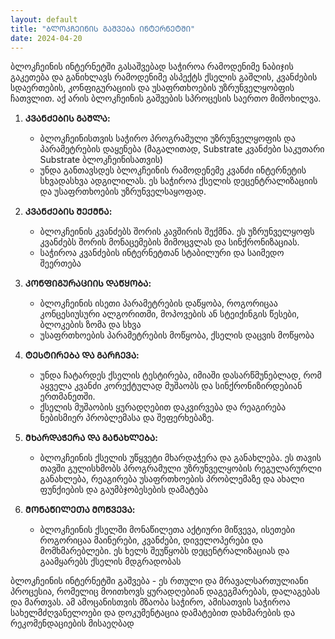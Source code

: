 ```yaml
---
layout: default
title: "ᲑᲚᲝᲙᲩᲔᲘᲜᲘᲡ ᲒᲐᲨᲕᲔᲑᲐ ᲘᲜᲢᲔᲠᲜᲔᲢᲨᲘ"
date: 2024-04-20
---
```


ბლოკჩეინის ინტერნეტში გასაშვებად საჭიროა რამოდენიმე ნაბიჯის გაკეთება და  განიხლავს რამოდენიმე ასპექტს ქსელის გაშლის, კვანძების სდაერთების, კონფიგურაციის და უსაფრთხოების უზრუნველყობფის ჩათვლით. აქ არის ბლოკჩეინის გაშვების სპროცესის საერთო მიმოხილვა.


1. **ᲙᲕᲐᲜᲫᲔᲑᲘᲡ ᲒᲐᲨᲚᲐ:**
   - ბლოკჩეინისთვის საჭირო პროგრამული უზრუნველყოფის და პარამეტრების დაყენება (მაგალითად, Substrate კვანძები საკუთარი Substrate ბლოკჩეინისათვის)
   - უნდა განთავსდეს ბლოკჩეინის რამოდენემე კვანძი ინტერნეტის სხვადასხვა ადგილილას. ეს საჭიროა ქსელის დეცენტრალიზაციის და უსაფრთხოების უზრუნველსაყოფად.

2. **ᲙᲕᲐᲜᲫᲔᲑᲘᲡ ᲨᲔᲥᲛᲜᲐ:**
   - ბლოკჩეინის კვანძებს შორის კავშირის შექმნა. ეს უზრუნველყოფს კვანძებს შორის მონაცემების მიმოცვლას და სინქრონიზაციას.
   - საჭიროა კვანძების ინტერნეტთან სტაბილური და საიმედო შეერთება

3. **ᲙᲝᲜᲤᲘᲒᲣᲠᲐᲪᲘᲘᲡ ᲓᲐᲬᲧᲝᲑᲐ:**
   - ბლოკჩეინის ისეთი პარამეტრების დაწყობა, როგორიცაა კონცესიუსური ალგორითმი, მოპოვების ან სტეიქინგის წესები, ბლოკების ზომა და სხვა
   - უსაფრთხოების პარამეტრების მოწყობა, ქსელის დაცვის მოწყობა

4. **ᲢᲔᲡᲢᲘᲠᲔᲑᲐ ᲓᲐ ᲒᲐᲠᲩᲔᲕᲐ:**
   - უნდა ჩატარდეს ქსელის ტესტირება, იმიაში დასარწმუნებლად, რომ აყველა კვანძი კორექტულად მუშაობს და სინქრონიზირდებიან ერთმანეთში.
   - ქსელის მუშაობის ყურადღებით დაკვირვება და რეაგირება ნებისმიერ პრობლემასა და შეფერხებაზე.

5. **ᲛᲮᲐᲠᲓᲐᲭᲔᲠᲐ ᲓᲐ ᲒᲐᲜᲐᲮᲚᲔᲑᲐ:**
   - ბლოკჩეინის ქსელის უწყვეტი მხარდაჭერა და განახლება. ეს თავის თავში გულისხმობს პროგრამული უზრუნველყობის რეგულარურლი განახლება, რეაგირება უსაფრთხოების პრობლემაზე და ახალი ფუნქიების და გაუმბჯობესების დამატება

6. **ᲛᲝᲜᲐᲬᲘᲚᲔᲗᲐ ᲛᲝᲬᲕᲔᲕᲐ:**
   - ბლოკჩეინის ქსელში მონაწილეთა აქტიური მიწვევა, ისეთები როგორიცაა მაინერები, კვანძები, დიველოპერები და მომხმარებლები. ეს ხელს შეუწყობს დეცენტრალიზაციას და გაამყარებს ქსელის მდგრადობას

ბლოკჩეინის ინტერნეტში გაშვება - ეს რთული და მრავალსართულიანი პროცესია, რომელიც მოითხოვს ყურადღებიან დაგეგმარებას, დალაგებას და მართვას. ამ ამოცანისთვის მზაობა საჭირო, ამისათვის საჭიროა სახელმძღვანელოები და დოკუმენტაცია დამატებით დახმარების და რეკომენდაციების მისაეღბად

